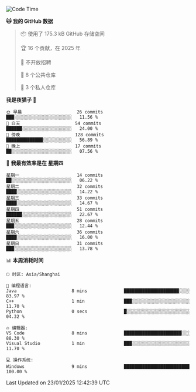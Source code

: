 <!--START_SECTION:waka-->
![Code Time](http://img.shields.io/badge/Code%20Time-4%20hrs%201%20min-blue)

**🐱 我的 GitHub 数据** 

> 📦  使用了 175.3 kB GitHub 存储空间 
 > 
> 🏆 16 个贡献，在 2025 年
 > 
> 🚫 不开放招聘
 > 
> 📜 8 个公共仓库 
 > 
> 🔑 3 个私人仓库 
 > 
**我是夜猫子 🦉** 

```text
🌞 早晨                     26 commits          ███░░░░░░░░░░░░░░░░░░░░░░   11.56 % 
🌆 白天                     54 commits          ██████░░░░░░░░░░░░░░░░░░░   24.00 % 
🌃 傍晚                     128 commits         ██████████████░░░░░░░░░░░   56.89 % 
🌙 晚上                     17 commits          ██░░░░░░░░░░░░░░░░░░░░░░░   07.56 % 
```
📅 **我最有效率是在 星期四** 

```text
星期一                      14 commits          ██░░░░░░░░░░░░░░░░░░░░░░░   06.22 % 
星期二                      32 commits          ████░░░░░░░░░░░░░░░░░░░░░   14.22 % 
星期三                      33 commits          ████░░░░░░░░░░░░░░░░░░░░░   14.67 % 
星期四                      51 commits          ██████░░░░░░░░░░░░░░░░░░░   22.67 % 
星期五                      28 commits          ███░░░░░░░░░░░░░░░░░░░░░░   12.44 % 
星期六                      36 commits          ████░░░░░░░░░░░░░░░░░░░░░   16.00 % 
星期日                      31 commits          ███░░░░░░░░░░░░░░░░░░░░░░   13.78 % 
```


📊 **本周消耗时间** 

```text
🕑︎ 时区: Asia/Shanghai

💬 编程语言: 
Java                     8 mins              █████████████████████░░░░   83.97 % 
C++                      1 min               ███░░░░░░░░░░░░░░░░░░░░░░   11.70 % 
Python                   0 secs              █░░░░░░░░░░░░░░░░░░░░░░░░   04.32 % 

🔥 编辑器: 
VS Code                  8 mins              ██████████████████████░░░   88.30 % 
Visual Studio            1 min               ███░░░░░░░░░░░░░░░░░░░░░░   11.70 % 

💻 操作系统: 
Windows                  9 mins              █████████████████████████   100.00 % 
```


 Last Updated on 23/01/2025 12:42:39 UTC
<!--END_SECTION:waka-->
